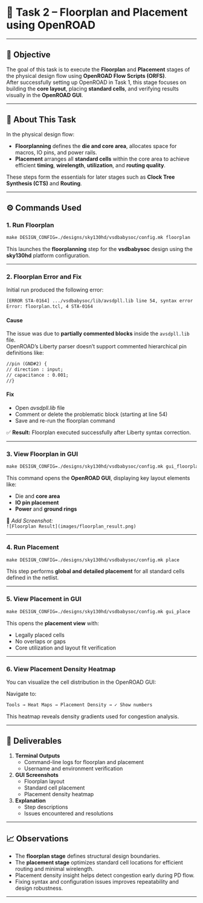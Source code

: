 # 🧩 Task 2 – Floorplan and Placement using OpenROAD

---

## 🎯 Objective
The goal of this task is to execute the **Floorplan** and **Placement** stages of the physical design flow using **OpenROAD Flow Scripts (ORFS)**.  
After successfully setting up OpenROAD in Task 1, this stage focuses on building the **core layout**, placing **standard cells**, and verifying results visually in the **OpenROAD GUI**.

---

## 📘 About This Task
In the physical design flow:

- **Floorplanning** defines the **die and core area**, allocates space for macros, IO pins, and power rails.  
- **Placement** arranges all **standard cells** within the core area to achieve efficient **timing**, **wirelength**, **utilization**, and **routing quality**.

These steps form the essentials for later stages such as **Clock Tree Synthesis (CTS)** and **Routing**.

---

## ⚙️ Commands Used

### **1. Run Floorplan**
```txt
make DESIGN_CONFIG=./designs/sky130hd/vsdbabysoc/config.mk floorplan
```

This launches the **floorplanning** step for the **vsdbabysoc** design using the **sky130hd** platform configuration.

---

### **2. Floorplan Error and Fix**

Initial run produced the following error:
```txt
[ERROR STA-0164] .../vsdbabysoc/lib/avsdpll.lib line 54, syntax error
Error: floorplan.tcl, 4 STA-0164
```


#### **Cause**
The issue was due to **partially commented blocks** inside the `avsdpll.lib` file.  
OpenROAD’s Liberty parser doesn’t support commented hierarchical pin definitions like:
```txt
//pin (GND#2) {
// direction : input;
// capacitance : 0.001;
//}
```


#### **Fix**
- Open *avsdpll.lib* file  
- Comment or delete the problematic block (starting at line 54)  
- Save and re-run the floorplan command  

✅ **Result:** Floorplan executed successfully after Liberty syntax correction.

---

### **3. View Floorplan in GUI**
```txt
make DESIGN_CONFIG=./designs/sky130hd/vsdbabysoc/config.mk gui_floorplan
```

This command opens the **OpenROAD GUI**, displaying key layout elements like:
- Die and **core area**
- **IO pin placement**
- **Power** and **ground rings**

📸 *Add Screenshot:*  
`![Floorplan Result](images/floorplan_result.png)`

---

### **4. Run Placement**
```txt
make DESIGN_CONFIG=./designs/sky130hd/vsdbabysoc/config.mk place
```

This step performs **global and detailed placement** for all standard cells defined in the netlist.

---

### **5. View Placement in GUI**
```txt
make DESIGN_CONFIG=./designs/sky130hd/vsdbabysoc/config.mk gui_place
```

This opens the **placement view** with:
- Legally placed cells  
- No overlaps or gaps  
- Core utilization and layout fit verification  


---

### **6. View Placement Density Heatmap**
You can visualize the cell distribution in the OpenROAD GUI:

Navigate to:
```txt
Tools → Heat Maps → Placement Density → ✓ Show numbers
```

This heatmap reveals density gradients used for congestion analysis.


---

## 📁 Deliverables
1. **Terminal Outputs**
   - Command-line logs for floorplan and placement
   - Username and environment verification  
2. **GUI Screenshots**
   - Floorplan layout  
   - Standard cell placement  
   - Placement density heatmap  
3. **Explanation**
   - Step descriptions  
   - Issues encountered and resolutions  

---

## 📈 Observations
- The **floorplan stage** defines structural design boundaries.  
- The **placement stage** optimizes standard cell locations for efficient routing and minimal wirelength.  
- Placement density insight helps detect congestion early during PD flow.  
- Fixing syntax and configuration issues improves repeatability and design robustness.  

---

